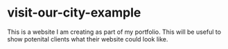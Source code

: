 # visit-our-city-example
This is a website I am creating as part of my portfolio.
This will be useful to show potenital clients what their website could look like.
